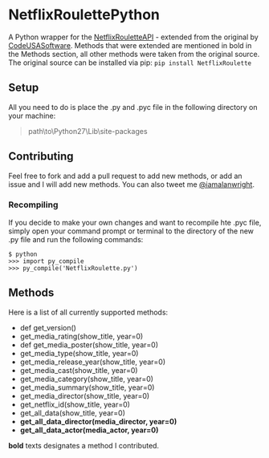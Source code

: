 NetflixRoulettePython
=====================

A Python wrapper for the [NetflixRouletteAPI](http://netflixroulette.com/api) - extended from the original by [CodeUSASoftware](http://blog.codeusa.net/). Methods that were extended are mentioned in bold in the Methods section, all other methods were taken from the original source. The original source can be installed via pip: `pip install NetflixRoulette`

## Setup
All you need to do is place the .py and .pyc file in the following directory on your machine:

> path\to\Python27\Lib\site-packages

## Contributing
Feel free to fork and add a pull request to add new methods, or add an issue and I will add new methods. You can also tweet me [@iamalanwright](http://twitter.com/iamalanwright).

### Recompiling
If you decide to make your own changes and want to recompile hte .pyc file, simply open your command prompt or terminal to the directory of the new .py file and run the following commands:

```
$ python
>>> import py_compile
>>> py_compile('NetflixRoulette.py')
```

## Methods
Here is a list of all currently supported methods:
* def get_version()
* get_media_rating(show_title, year=0)
* def get_media_poster(show_title, year=0)
* get_media_type(show_title, year=0)
* get_media_release_year(show_title, year=0)
* get_media_cast(show_title, year=0)
* get_media_category(show_title, year=0)
* get_media_summary(show_title, year=0)
* get_media_director(show_title, year=0)
* get_netflix_id(show_title, year=0)
* get_all_data(show_title, year=0)
* **get_all_data_director(media_director, year=0)**
* **get_all_data_actor(media_actor, year=0)**

**bold** texts designates a method I contributed. 
